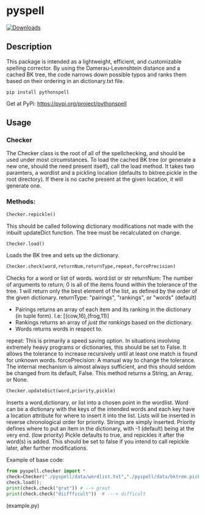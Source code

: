 # pyspell
[![Downloads](https://pepy.tech/badge/pythonspell)](https://pepy.tech/project/pythonspell)

## Description
This package is intended as a lightweight, efficient, and customizable spelling corrector. By using the Damerau-Levenshtein distance and a cached BK tree, the code narrows down possible typos and ranks them based on their ordering in an dictionary.txt file. 

```shell
pip install pythonspell
```

Get at PyPi:
https://pypi.org/project/pythonspell

## Usage
### Checker
The Checker class is the root of all of the spellchecking, and should be used under most circumstances. To load the cached BK tree (or generate a new one, should the need present itself), call the load method.
It takes two paramters, a wordlist and a pickling location (defaults to bktree.pickle in the root directory). If there is no cache present at the given location, it will generate one.
### Methods:
```python
Checker.repickle()
```
   This should be called following dictionary modifications not made with the inbuilt updateDict function. The tree must be recalculated on change.
```python
Checker.load()
```
Loads the BK tree and sets up the dictionary.
```python
Checker.check(word,returnNum,returnType,repeat,forcePrecision)
```
Checks for a word or list of words.
word:list or str
returnNum: The number of arguments to return; 0 is all of the items found within the tolerance of the tree. 1 will return only the best element of the list, as defined by the order of the given dictionary.
returnType: "pairings", "rankings", or "words" (default)
   - Pairings returns an array of each item and its ranking in the dictionary (in tuple form). I.e: [(cow,16),(frog,11)]
   - Rankings returns an array of *just the rankings* based on the dictionary.
   - Words returns words in respect to.
   
repeat: This is primarily a speed saving option. In situations involving extremely heavy programs or dictionaries, this should be set to False. It allows the tolerance to increase recursively until at least one match is found for unknown words.
forcePrecision: A manual way to change the tolerance. The internal mechanism is almost always sufficient, and this should seldom be changed from its default, False.
This method returns a String, an Array, or None.

```python
Checker.updateDict(word,priority,pickle)
```
Inserts a word,dictionary, or list into a chosen point in the wordlist.
Word can be a dictionary with the keys of the intended words and each key have a location attribute for where to insert it into the list.
Lists will be inserted in reverse chronological order for priority.
Strings are simply inserted.
Priority defines where to put an item in the dictionary, with -1 (default) being at the very end. (low priority)
Pickle defaults to true, and repickles it after the word(s) is added. This should be set to false if you intend to call repickle later, after further modifications.

Example of base code:
```python
from pyspell.checker import *
check=Checker("./pyspell/data/wordlist.txt","./pyspell/data/bktree.pickle"); 
check.load(); 
print(check.check("grat")) # --> great 
print(check.check("diiffficult"))  # ---> difficult
```` 
(example.py)
